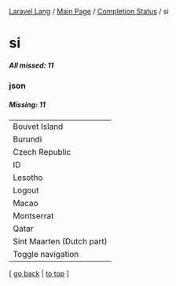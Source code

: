 [Laravel Lang](https://github.com/Laravel-Lang/lang) / [Main Page](../index.md) / [Completion Status](../status.md) / si

# si

##### All missed: 11


### json

##### Missing: 11

<table >
<tr><td align="left" >
Bouvet Island
</td>
</tr>
<tr><td align="left" >
Burundi
</td>
</tr>
<tr><td align="left" >
Czech Republic
</td>
</tr>
<tr><td align="left" >
ID
</td>
</tr>
<tr><td align="left" >
Lesotho
</td>
</tr>
<tr><td align="left" >
Logout
</td>
</tr>
<tr><td align="left" >
Macao
</td>
</tr>
<tr><td align="left" >
Montserrat
</td>
</tr>
<tr><td align="left" >
Qatar
</td>
</tr>
<tr><td align="left" >
Sint Maarten (Dutch part)
</td>
</tr>
<tr><td align="left" >
Toggle navigation
</td>
</tr>

</table>


[ [go back](../status.md) | [to top](#) ]

